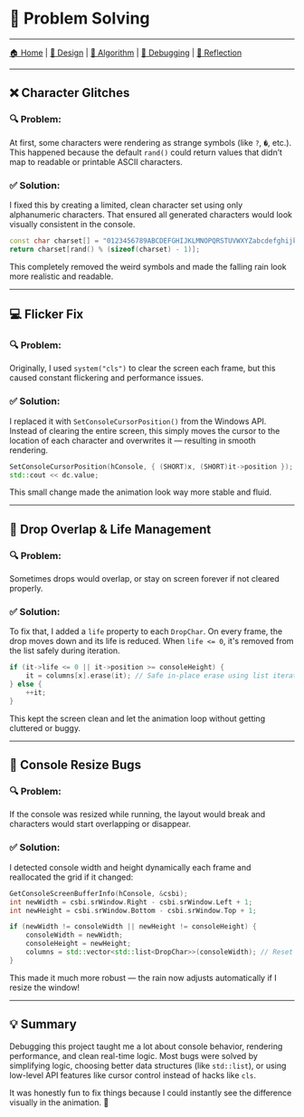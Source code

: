 # 🐞 Problem Solving

---

[🏠 Home](index.md) | [🎨 Design](design.md) | [🧠 Algorithm](algorithm.md) | [🐞 Debugging](problemsolving.md) | [🧠 Reflection](reflection.md)

---

## ❌ Character Glitches

### 🔍 Problem:
At first, some characters were rendering as strange symbols (like `?`, `�`, etc.). This happened because the default `rand()` could return values that didn’t map to readable or printable ASCII characters.

### ✅ Solution:
I fixed this by creating a limited, clean character set using only alphanumeric characters. That ensured all generated characters would look visually consistent in the console.

```cpp
const char charset[] = "0123456789ABCDEFGHIJKLMNOPQRSTUVWXYZabcdefghijklmnopqrstuvwxyz";
return charset[rand() % (sizeof(charset) - 1)];
```

This completely removed the weird symbols and made the falling rain look more realistic and readable.

---

## 💻 Flicker Fix

### 🔍 Problem:
Originally, I used `system("cls")` to clear the screen each frame, but this caused constant flickering and performance issues.

### ✅ Solution:
I replaced it with `SetConsoleCursorPosition()` from the Windows API. Instead of clearing the entire screen, this simply moves the cursor to the location of each character and overwrites it — resulting in smooth rendering.

```cpp
SetConsoleCursorPosition(hConsole, { (SHORT)x, (SHORT)it->position });
std::cout << dc.value;
```

This small change made the animation look way more stable and fluid.

---

## 🧱 Drop Overlap & Life Management

### 🔍 Problem:
Sometimes drops would overlap, or stay on screen forever if not cleared properly.

### ✅ Solution:
To fix that, I added a `life` property to each `DropChar`. On every frame, the drop moves down and its life is reduced. When `life <= 0`, it's removed from the list safely during iteration.

```cpp
if (it->life <= 0 || it->position >= consoleHeight) {
    it = columns[x].erase(it); // Safe in-place erase using list iterator
} else {
    ++it;
}
```

This kept the screen clean and let the animation loop without getting cluttered or buggy.

---

## 📐 Console Resize Bugs

### 🔍 Problem:
If the console was resized while running, the layout would break and characters would start overlapping or disappear.

### ✅ Solution:
I detected console width and height dynamically each frame and reallocated the grid if it changed:

```cpp
GetConsoleScreenBufferInfo(hConsole, &csbi);
int newWidth = csbi.srWindow.Right - csbi.srWindow.Left + 1;
int newHeight = csbi.srWindow.Bottom - csbi.srWindow.Top + 1;

if (newWidth != consoleWidth || newHeight != consoleHeight) {
    consoleWidth = newWidth;
    consoleHeight = newHeight;
    columns = std::vector<std::list<DropChar>>(consoleWidth); // Reset columns
}
```

This made it much more robust — the rain now adjusts automatically if I resize the window!

---

## 💡 Summary

Debugging this project taught me a lot about console behavior, rendering performance, and clean real-time logic. Most bugs were solved by simplifying logic, choosing better data structures (like `std::list`), or using low-level API features like cursor control instead of hacks like `cls`.

It was honestly fun to fix things because I could instantly see the difference visually in the animation. 🙂
